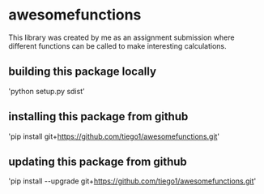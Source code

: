 # awesomefunctions
This library was created by me as an assignment submission where different functions can be called to make interesting calculations.

## building this package locally
'python setup.py sdist'

## installing this package from github
'pip install git+https://github.com/tiego1/awesomefunctions.git'

## updating this package from github
'pip install --upgrade git+https://github.com/tiego1/awesomefunctions.git'
